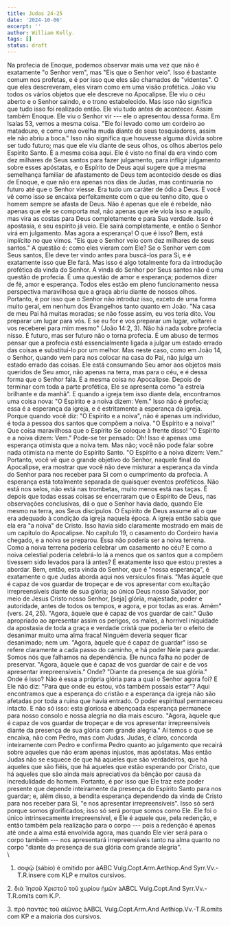 ```yaml
---
title: Judas 24-25
date: '2024-10-06'
excerpt: ''
author: William Kelly.
tags: []
status: draft
---
```

Na profecia de Enoque, podemos observar mais uma vez que não é
exatamente \"o Senhor vem\", mas \"Eis que o Senhor veio\". Isso é
bastante comum nos profetas, e é por isso que eles são chamados de
\"videntes\". O que eles descreveram, eles viram como em uma visão
profética. João viu todos os vários objetos que ele descreve no
Apocalipse. Ele viu o céu aberto e o Senhor saindo, e o trono
estabelecido. Mas isso não significa que tudo isso foi realizado então.
Ele viu tudo antes de acontecer. Assim também Enoque. Ele viu o Senhor
vir --- ele o apresentou dessa forma. Em Isaías 53, vemos a mesma coisa.
\"Ele foi levado como um cordeiro ao matadouro, e como uma ovelha muda
diante de seus tosquiadores, assim ele não abriu a boca.\" Isso não
significa que houvesse alguma dúvida sobre ser tudo futuro; mas que ele
viu diante de seus olhos, os olhos abertos pelo Espírito Santo. É a
mesma coisa aqui. Ele é visto no final da era vindo com dez milhares de
Seus santos para fazer julgamento, para infligir julgamento sobre esses
apóstatas, e o Espírito de Deus aqui sugere que a mesma semelhança
familiar de afastamento de Deus tem acontecido desde os dias de Enoque,
e que não era apenas nos dias de Judas, mas continuaria no futuro até
que o Senhor viesse. Era tudo um caráter de ódio a Deus. E você vê como
isso se encaixa perfeitamente com o que eu tenho dito, que o homem
sempre se afasta de Deus. Não é apenas que ele é rebelde, não apenas que
ele se comporta mal, não apenas que ele viola isso e aquilo, mas vira as
costas para Deus completamente e para Sua verdade. Isso é apostasia, e
seu espírito já veio. Ele sairá completamente, e então o Senhor virá em
julgamento. Mas agora a esperança! O que é isso? Bem, está implícito no
que vimos. \"Eis que o Senhor veio com dez milhares de seus santos.\" A
questão é: como eles vieram com Ele? Se o Senhor vem com Seus santos,
Ele deve ter vindo antes para buscá-los para Si, e é exatamente isso que
Ele fará. Mas isso é algo totalmente fora da introdução profética da
vinda do Senhor. A vinda do Senhor por Seus santos não é uma questão de
profecia. É uma questão de amor e esperança; podemos dizer de fé, amor e
esperança. Todos eles estão em pleno funcionamento nessa perspectiva
maravilhosa que a graça abriu diante de nossos olhos. Portanto, é por
isso que o Senhor não introduz isso, exceto de uma forma muito geral, em
nenhum dos Evangelhos tanto quanto em João. \"Na casa de meu Pai há
muitas moradas; se não fosse assim, eu vos teria dito. Vou preparar um
lugar para vós. E se eu for e vos preparar um lugar, voltarei e vos
receberei para mim mesmo\" (João 14:2, 3). Não há nada sobre profecia
nisso. É futuro, mas ser futuro não o torna profecia. É um abuso de
termos pensar que a profecia está essencialmente ligada a julgar um
estado errado das coisas e substituí-lo por um melhor. Mas neste caso,
como em João 14, o Senhor, quando vem para nos colocar na casa do Pai,
não julga um estado errado das coisas. Ele está consumando Seu amor aos
objetos mais queridos de Seu amor, não apenas na terra, mas para o céu,
e é dessa forma que o Senhor fala. É a mesma coisa no Apocalipse. Depois
de terminar com toda a parte profética, Ele se apresenta como \"a
estrela brilhante e da manhã\". E quando a igreja tem isso diante dela,
encontramos uma coisa nova: \"O Espírito e a noiva dizem: Vem.\" Isso
não é profecia; essa é a esperança da igreja, e é estritamente a
esperança da igreja. Porque quando você diz: \"O Espírito e a noiva\",
não é apenas um indivíduo, é toda a pessoa dos santos que compõem a
noiva. \"O Espírito e a noiva!\" Que coisa maravilhosa que o Espírito Se
coloque à frente disso! \"O Espírito e a noiva dizem: Vem.\" Pode-se ter
pensado: Oh! Isso é apenas uma esperança otimista que a noiva tem. Mas
não; você não pode falar sobre nada otimista na mente do Espírito Santo.
\"O Espírito e a noiva dizem: Vem.\" Portanto, você vê que o grande
objetivo do Senhor, naquele final do Apocalipse, era mostrar que você
não deve misturar a esperança da vinda do Senhor para nos receber para
Si com o cumprimento da profecia. A esperança está totalmente separada
de quaisquer eventos proféticos. Não está nos selos, não está nas
trombetas, muito menos está nas taças. É depois que todas essas coisas
se encerraram que o Espírito de Deus, nas observações conclusivas, dá o
que o Senhor havia dado, quando Ele mesmo na terra, aos Seus discípulos.
O Espírito de Deus assume ali o que era adequado à condição da igreja
naquela época. A igreja então sabia que ela era \"a noiva\" de Cristo.
Isso havia sido claramente mostrado em mais de um capítulo do
Apocalipse. No capítulo 19, o casamento do Cordeiro havia chegado, e a
noiva se preparou. Essa não poderia ser a noiva terrena. Como a noiva
terrena poderia celebrar um casamento no céu? E como a noiva celestial
poderia celebrá-lo lá a menos que os santos que a compõem tivessem sido
levados para lá antes? É exatamente isso que estou prestes a abordar.
Bem, então, esta vinda do Senhor, que é \"nossa esperança\", é
exatamente o que Judas aborda aqui nos versículos finais. \"Mas àquele
que é capaz de vos guardar de tropeçar e de vos apresentar com exultação
irrepreensíveis diante de sua glória; ao único Deus nosso Salvador, por
meio de Jesus Cristo nosso Senhor, \[seja\] glória, majestade, poder e
autoridade, antes de todos os tempos, e agora, e por todas as eras.
Amém\" (vers. 24, 25). \"Agora, àquele que é capaz de vos guardar de
cair.\" Quão apropriado ao apresentar assim os perigos, os males, a
horrível iniquidade da apostasia de toda a graça e verdade cristã que
poderia ter o efeito de desanimar muito uma alma fraca! Ninguém deveria
sequer ficar desanimado; nem um. \"Agora, àquele que é capaz de
guardar\" isso se refere claramente a cada passo do caminho, e há poder
Nele para guardar. Somos nós que falhamos na dependência. Ele nunca
falha no poder de preservar. \"Agora, àquele que é capaz de vos guardar
de cair e de vos apresentar irrepreensíveis.\" Onde? \"Diante da
presença de sua glória.\" Onde é isso? Não é essa a própria glória para
a qual o Senhor agora foi? E Ele não diz: \"Para que onde eu estou, vós
também possais estar\"? Aqui encontramos que a esperança do cristão e a
esperança da igreja não são afetadas por toda a ruína que havia entrado.
O poder espiritual permaneceu intacto. E não só isso: esta gloriosa e
abençoada esperança permanece para nosso consolo e nossa alegria no dia
mais escuro. \"Agora, àquele que é capaz de vos guardar de tropeçar e de
vos apresentar irrepreensíveis diante da presença de sua glória com
grande alegria.\" Aí temos o que se encaixa, não com Pedro, mas com
Judas. Judas, é claro, concorda inteiramente com Pedro e confirma Pedro
quanto ao julgamento que recairá sobre aqueles que não eram apenas
injustos, mas apóstatas. Mas então Judas não se esquece de que há
aqueles que são verdadeiros, que há aqueles que são fiéis, que há
aqueles que estão esperando por Cristo, que há aqueles que são ainda
mais apreciativos da bênção por causa da incredulidade do homem.
Portanto, é por isso que Ele traz este poder presente que depende
inteiramente da presença do Espírito Santo para nos guardar; e, além
disso, a bendita esperança dependendo da vinda de Cristo para nos
receber para Si, \"e nos apresentar irrepreensíveis\". Isso só será
porque somos glorificados; isso só será porque somos como Ele. Ele foi o
único intrinsecamente irrepreensível, e Ele é aquele que, pela redenção,
e então também pela realização para o corpo --- pois a redenção é apenas
até onde a alma está envolvida agora, mas quando Ele vier será para o
corpo também --- nos apresentará irrepreensíveis tanto na alma quanto no
corpo \"diante da presença de sua glória com grande alegria\".\
\
1. σοφῷ (sábio) é omitido por àABC Vulg.Copt.Arm.Aethiop.And
Syrr.Vv.-T.R.insere com KLP e muitos cursivos.

2\. διὰ Ἰησοῦ Χριστοῦ τοῦ χυρίου ἡμῶν àABCL Vulg.Copt.And
Syrr.Vv.-T.R.omits com K.P.

3\. πρὸ παντὸς τοῦ αἰῶνος àABCL Vulg.Copt.Arm.And Aethiop.Vv.-T.R.omits
com KP e a maioria dos cursivos.
